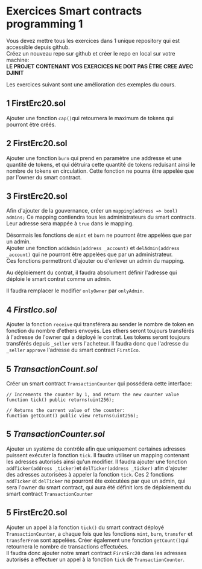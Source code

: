 # Exercices Smart contracts programming 1

Vous devez mettre tous les exercices dans 1 unique repository qui est accessible depuis github.  
Créez un nouveau repo sur github et créer le repo en local sur votre machine:  
**LE PROJET CONTENANT VOS EXERCICES NE DOIT PAS ÊTRE CREE AVEC DJINIT**

Les exercices suivant sont une amélioration des exemples du cours.

## 1 FirstErc20.sol

Ajouter une fonction `cap()`qui retournera le maximum de tokens qui pourront être créés.

## 2 FirstErc20.sol

Ajouter une fonction `burn` qui prend en paramètre une addresse et une quantité de tokens, et qui détruira cette quantité de tokens reduisant ainsi le nombre de tokens en circulation.
Cette fonction ne pourra être appelée que par l'owner du smart contract.

## 3 FirstErc20.sol

Afin d'ajouter de la gouvernance, créer un `mapping(address => bool) admins;`
Ce mapping contiendra tous les administrateurs du smart contracts. Leur adresse sera mappée à `true` dans le mapping.

Désormais les fonctions de `mint` et `burn` ne pourront être appelées que par un admin.  
Ajouter une fonction `addAdmin(address _account)` et `delAdmin(address _account)` qui ne pourront être appelées que par un administrateur.  
Ces fonctions permettront d'ajouter ou d'enlever un admin du mapping.

Au déploiement du contrat, il faudra absolument définir l'adresse qui déploie le smart contrat comme un admin.

Il faudra remplacer le modifier `onlyOwner` par `onlyAdmin`.

## 4 _FirstIco.sol_

Ajouter la fonction `receive` qui transférera au sender
le nombre de token en fonction du nombre d'ethers envoyés.
Les ethers seront toujours transférés à l'adresse de l'owner qui a déployé le contrat.
Les tokens seront toujours transférés depuis `_seller` vers l'acheteur.
Il faudra donc que l'adresse du `_seller` `approve` l'adresse du smart contract `FirstIco`.

## 5 _TransactionCount.sol_

Créer un smart contract `TransactionCounter`
qui possédera cette interface:

```solidity
// Increments the counter by 1, and return the new counter value
function tick() public returns(uint256);

// Returns the current value of the counter:
function getCount() public view returns(uint256);
```

## 5 _TransactionCounter.sol_

Ajouter un système de contrôle afin que uniquement certaines adresses puissent exécuter la fonction `tick`. Il faudra utiliser un mapping contenant les adresses autorisés ainsi qu'un modifier.
Il faudra ajouter une fonction `addTicker(address _ticker)`et `delTicker(address _ticker)` afin d'ajouter des adresses autorisées à appeler la fonction `tick`. Ces 2 fonctions `addTicker` et `delTicker` ne pourront ête exécutées par que un admin, qui sera l'owner du smart contract, qui aura été définit lors de déploiement du smart contract `TransactionCounter`

## 5 **FirstErc20.sol**

Ajouter un appel à la fonction `tick()` du smart contract déployé `TransactionCounter`, a chaque fois que les fonctions `mint`, `burn`, `transfer` et `transferFrom` sont appelées.
Créer également une fonction `getCount()`qui retournera le nombre de transactions effectuées.  
Il faudra donc ajouter notre smart contract `FirstErc20` dans les adresses autorisés a effectuer un appel à la fonction `tick` de `TransactionCounter`.
